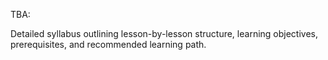 TBA:

Detailed syllabus outlining lesson-by-lesson structure, learning objectives, prerequisites, and recommended learning path.